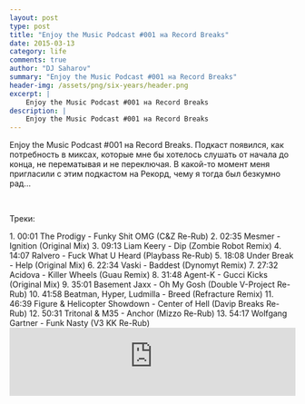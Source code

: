```yaml
---
layout: post
type: post
title: "Enjoy the Music Podcast #001 на Record Breaks"
date: 2015-03-13
category: life
comments: true
author: "DJ Saharov"
summary: "Enjoy the Music Podcast #001 на Record Breaks"
header-img: /assets/png/six-years/header.png
excerpt: |
    Enjoy the Music Podcast #001 на Record Breaks
description: |
    Enjoy the Music Podcast #001 на Record Breaks
---
```


<p><span class="firstcharacter">E</span>njoy the Music Podcast #001 на Record Breaks. Подкаст появился, как потребность в миксах, которые мне бы хотелось слушать от начала до конца, не перематывая и не переключая. В какой-то момент меня пригласили с этим подкастом на Рекорд, чему я тогда был безкумно рад...</p>
<br>
<p>Треки:</p>
1. 00:01 The Prodigy - Funky Shit OMG (C&Z Re-Rub)
2. 02:35 Mesmer - Ignition (Original Mix)
3. 09:13 Liam Keery - Dip (Zombie Robot Remix)
4. 14:07 Ralvero - Fuck What U Heard (Playbass Re-Rub)
5. 18:08 Under Break - Help (Original Mix)
6. 22:34 Vaski - Baddest (Dynomyt Remix)
7. 27:32 Acidova - Killer Wheels (Guau Remix)
8. 31:48 Agent-K - Gucci Kicks (Original Mix)
9. 35:01 Basement Jaxx - Oh My Gosh (Double V-Project Re-Rub)
10. 41:58 Beatman, Hyper, Ludmilla - Breed (Refracture Remix)
11. 46:39 Figure & Helicopter Showdown - Center of Hell (Davip Breaks Re-Rub)
12. 50:31 Tritonal & M35 - Anchor (Mizzo Re-Rub)
13. 54:17 Wolfgang Gartner - Funk Nasty (V3 KK Re-Rub)
<br>
<iframe width="100%" height="120" src="https://player-widget.mixcloud.com/widget/iframe/?hide_cover=1&feed=%2Fdjsaharovofficial%2Fdj-saharov-enjoy-the-music-podcast-001%2F" frameborder="0" allow="encrypted-media; fullscreen; autoplay; idle-detection; speaker-selection; web-share;" ></iframe>